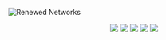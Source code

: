 ![Renewed Networks](https://renewed.network/static/rndevs/gh.png)
<p align="center">
<a href="https://renewed.network"><img align="center" src="https://img.shields.io/badge/Renewed%20Networks-0077ff?style=for-the-badge&logo=readthedocs&logoColor=white"/></a>
<a href="https://github.com/renewed-network"><img align="center" src="https://img.shields.io/badge/GitHub-171a21?style=for-the-badge&logo=github"/></a>
<a href="https://steamcommunity.com/groups/renewed_networks"><img align="center" src="https://img.shields.io/badge/Steam-2a475e?style=for-the-badge&logo=steam"/></a>
<a href="https://discord.gg/4MBuAKJGYR"><img align="center" src="https://img.shields.io/badge/Discord-%237289da?style=for-the-badge&logo=discord&logoColor=white"/></a>
<a href="https://www.youtube.com/channel/UCfTGiEu2wfXTPpEoChq2fgg"><img align="center" src="https://img.shields.io/badge/YouTube-FF0000?style=for-the-badge&logo=youtube&logoColor=white"/></a>
</p>
